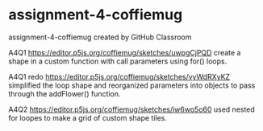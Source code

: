 # assignment-4-coffiemug
assignment-4-coffiemug created by GitHub Classroom

A4Q1
https://editor.p5js.org/coffiemug/sketches/uwpgCjPQD
create a shape in a custom function with call parameters using for() loops.

A4Q1 redo
https://editor.p5js.org/coffiemug/sketches/vyWdRXyKZ
simplified the loop shape and reorganized parameters into objects to pass through the addFlower() function.

A4Q2
https://editor.p5js.org/coffiemug/sketches/iw6wo5o60
used nested for loopes to make a grid of custom shape tiles.
